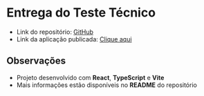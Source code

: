 # Entrega do Teste Técnico

- Link do repositório: [GitHub](https://github.com/Matheusmeed/estapar)
- Link da aplicação publicada: [Clique aqui](https://estapar-wheat.vercel.app/)

## Observações

- Projeto desenvolvido com **React**, **TypeScript** e **Vite**
- Mais informações estão disponíveis no **README** do repositório
